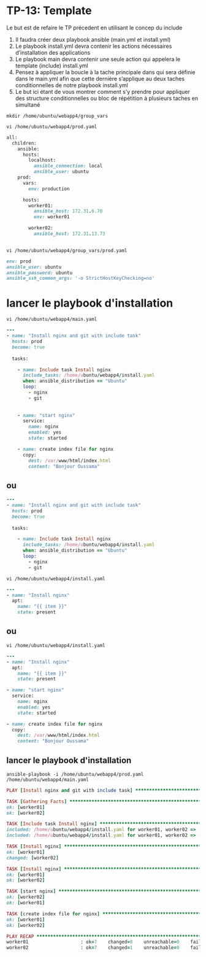 # TP-13: Template
Le but est de refaire le TP précedent en utilisant le concep du include
1) Il faudra créer deux playbook ansible (main.yml et install.yml)
2) Le playbook install.yml devra contenir les actions nécessaires d’installation des applications
3) Le playbook main devra contenir une seule action qui appelera le template (include) install.yml
4) Pensez à appliquer la boucle à la tache principale dans qui sera définie dans le main.yml afin que cette dernière s’applique au deux taches conditionnelles de notre playbook install.yml
5) Le but ici étant de vous montrer comment s’y prendre pour appliquer des structure conditionnelles ou bloc de répétition à plusieurs taches en simultané

`mkdir /home/ubuntu/webapp4/group_vars`

`vi /home/ubuntu/webapp4/prod.yaml`
```ruby
all:
  children:
    ansible:
      hosts:
        localhost:
          ansible_connection: local
          ansible_user: ubuntu
    prod:
      vars:
        env: production

      hosts:
        worker01:
          ansible_host: 172.31.6.70
          env: worker01

        worker02:
          ansible_host: 172.31.13.73
          
```

`vi /home/ubuntu/webapp4/group_vars/prod.yaml`
```ruby
env: prod
ansible_user: ubuntu
ansible_password: ubuntu
ansible_ssh_common_args: '-o StrictHostKeyChecking=no'
```

# lancer le playbook d'installation

`vi /home/ubuntu/webapp4/main.yaml`

```ruby
---
- name: "Install nginx and git with include task"
  hosts: prod
  become: true
  
  tasks:

    - name: Include task Install nginx
      include_tasks: /home/ubuntu/webapp4/install.yaml
      when: ansible_distribution == "Ubuntu"  
      loop:
        - nginx
        - git
      
    
    - name: "start nginx"
      service:
        name: nginx
        enabled: yes
        state: started

    - name: create index file for nginx
      copy:
        dest: /var/www/html/index.html
        content: "Bonjour Oussama"
```

## ou

```ruby
---
- name: "Install nginx and git with include task"
  hosts: prod
  become: true
  
  tasks:

    - name: Include task Install nginx
      include_tasks: /home/ubuntu/webapp4/install.yaml
      when: ansible_distribution == "Ubuntu"  
      loop:
        - nginx
        - git
```
`vi /home/ubuntu/webapp4/install.yaml`

```ruby
---
- name: "Install nginx"
  apt:
    name: "{{ item }}"
    state: present
```

## ou

`vi /home/ubuntu/webapp4/install.yaml`

```ruby
---
- name: "Install nginx"
  apt:
    name: "{{ item }}"
    state: present

- name: "start nginx"
  service:
    name: nginx
    enabled: yes
    state: started

- name: create index file for nginx
  copy:
    dest: /var/www/html/index.html
    content: "Bonjour Oussama"
```

##  lancer le playbook d'installation
`ansible-playbook -i /home/ubuntu/webapp4/prod.yaml /home/ubuntu/webapp4/main.yaml`
```ruby
PLAY [Install nginx and git with include task] *********************************************************************************************************

TASK [Gathering Facts] *********************************************************************************************************************************
ok: [worker01]
ok: [worker02]

TASK [Include task Install nginx] **********************************************************************************************************************
included: /home/ubuntu/webapp4/install.yaml for worker01, worker02 => (item=nginx)
included: /home/ubuntu/webapp4/install.yaml for worker01, worker02 => (item=git)

TASK [Install nginx] ***********************************************************************************************************************************
ok: [worker01]
changed: [worker02]

TASK [Install nginx] ***********************************************************************************************************************************
ok: [worker01]
ok: [worker02]

TASK [start nginx] *************************************************************************************************************************************
ok: [worker02]
ok: [worker01]

TASK [create index file for nginx] *********************************************************************************************************************
ok: [worker01]
ok: [worker02]

PLAY RECAP *********************************************************************************************************************************************
worker01                   : ok=7    changed=0    unreachable=0    failed=0    skipped=0    rescued=0    ignored=0
worker02                   : ok=7    changed=1    unreachable=0    failed=0    skipped=0    rescued=0    ignored=0
```